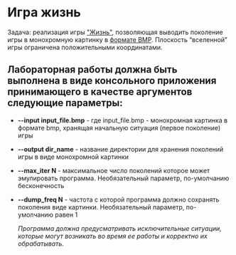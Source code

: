 # Игра жизнь
Задача: реализация игры ["Жизнь"](https://en.wikipedia.org/wiki/Conway%27s_Game_of_Life), позволяющая выводить поколение игры в монохромную картинку в [формате BMP](https://en.wikipedia.org/wiki/BMP_file_format). Плоскость “вселенной” игры ограничена положительными координатами.
## Лабораторная работы должна быть выполнена в виде консольного приложения принимающего в качестве аргументов следующие параметры:
* __--input input_file.bmp__ - где input_file.bmp - монохромная картинка в формате bmp, хранящая начальную ситуация (первое поколение) игры
* __--output dir_name__ - название директории для хранения поколений игры в виде монохромной картинки
* __--max_iter N__ - максимальное число поколений которое может эмулировать программа. Необязательный параметр, по-умолчанию бесконечность
* __--dump_freq N__ - частота с которой программа должно сохранять поколения виде картинки. Необязательный параметр, по-умолчанию равен 1

  _Программа должна предусматривать исключительные ситуации, которые могут возникать во время ее работы и корректно их обрабатывать._ 
